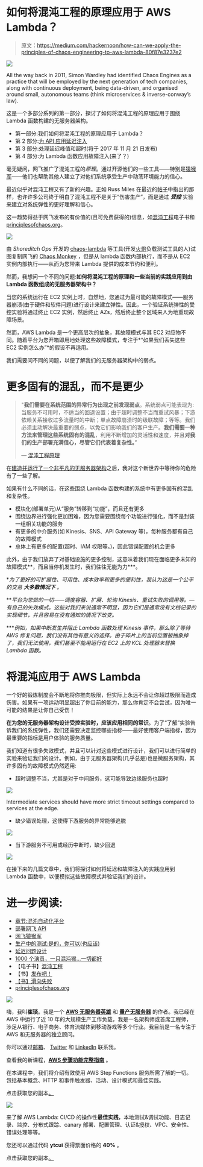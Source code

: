 # 如何将混沌工程的原理应用于 AWS Lambda？

> 原文：<https://medium.com/hackernoon/how-can-we-apply-the-principles-of-chaos-engineering-to-aws-lambda-80f87e3237e2>

![](img/668bce7f2163f589cdd06e417db5701a.png)

All the way back in 2011, Simon Wardley had identified Chaos Engines as a practice that will be employed by the next generation of tech companies, along with continuous deployment, being data-driven, and organised around small, autonomous teams (think microservices & inverse-conway’s law).

这是一个多部分系列的第一部分，探讨了如何将混沌工程的原理应用于围绕 Lambda 函数构建的无服务器架构。

*   第一部分:我们如何将混沌工程的原理应用于 Lambda？
*   第 2 部分:[为 API 应用延迟注入](https://hackernoon.com/chaos-engineering-and-aws-lambda-latency-injection-ddeb4ff8d983)
*   第 3 部分:处理延迟峰值和超时(将于 2017 年 11 月 21 日发布)
*   第 4 部分:为 Lambda 函数应用故障注入(来了？)

毫无疑问，网飞推广了混沌工程的*原理*。通过开源他们的一些工具——特别是[猿猴军](https://github.com/Netflix/SimianArmy)——他们也帮助其他人建立了对他们系统承受生产中动荡环境能力的信心。

最近似乎对混沌工程又有了新的兴趣。正如 Russ Miles 在最近的[帖子](/russmiles/chaos-engineering-why-the-label-matters-35ddbb974fa5)中指出的那样，也许许多公司终于明白了混沌工程不是关于“伤害生产”，而是通过 ***受控*** 实验来建立对系统弹性的更好理解和信心。

这一趋势得益于网飞发布的有价值的(且可免费获得的)信息，如[混沌工程](http://oreil.ly/2tZU1Sn)电子书和[principlesofchaos.org](http://principlesofchaos.org/)。

![](img/a14dd7f6bf2ecea64aecc5723698e11f.png)

由 *Shoreditch Ops* 开发的 [chaos-lambda](https://github.com/shoreditch-ops/chaos-lambda) 等工具(开发[火炮](https://artillery.io/)负载测试工具的人)试图复制网飞的 [Chaos Monkey](https://github.com/Netflix/SimianArmy/wiki/Chaos-Monkey) ，但是从 lambda 函数内部执行，而不是从 EC2 实例内部执行——从而为您带来 Lambda 提供的成本节约和便利。

然而，我想问一个不同的问题:**如何将混沌工程的原理和一些当前的实践应用到由 Lambda 函数组成的无服务器架构中？**

当您的系统运行在 EC2 实例上时，自然地，您通过为最可能的故障模式——服务器崩溃(由于硬件和软件问题)进行设计来建立弹性。因此，一个验证系统弹性的受控实验将通过终止 EC2 实例，然后终止 AZs，然后终止整个区域来人为地重现故障场景。

然而，AWS Lambda 是一个更高层次的抽象，其故障模式与其 EC2 对应物不同。随着平台为您开箱即用地处理这些故障模式，专注于*“如果我们丢失这些 EC2 实例怎么办”*的假设不再适用。

我们需要问不同的问题，以便了解我们的无服务器架构中的弱点。

# 更多固有的混乱，而不是更少

> "**我们需要在系统范围的异常行为出现之前发现弱点**。系统弱点可能表现为:当服务不可用时，不适当的回退设置；由于超时调整不当而重试风暴；下游依赖关系接收过多流量时的中断；单点故障崩溃时的级联故障；等等。我们必须主动解决最重要的弱点，以免它们影响我们的客户生产。**我们需要一种方法来管理这些系统固有的混乱**，利用不断增加的灵活性和速度，并且**对我们的生产部署充满信心，尽管它们代表着复杂性。**”
> 
> — [混沌工程原理](http://principlesofchaos.org/)

在[建造并运行了一个非平凡的无服务器架构](https://hackernoon.com/yubls-road-to-serverless-part-1-overview-ca348370acde)之后，我对这个新世界中等待你的危险有了一些了解。

如果有什么不同的话，在这些围绕 Lambda 函数构建的系统中有更多固有的混乱和复杂性。

*   模块化(部署单元)从“服务”转移到“功能”，而且还有更多
*   围绕边界进行强化更加困难，因为您需要围绕每个功能进行强化，而不是封装一组相关功能的服务
*   有更多的中介服务(如 Kinesis、SNS、API Gateway 等)，每种服务都有自己的故障模式
*   总体上有更多的配置(超时、IAM 权限等。)，因此错误配置的机会更多

此外，由于我们放弃了对基础设施的更多控制，这意味着我们现在面临更多未知的故障模式**，而且当停机发生时，我们往往无能为力***。

**为了更好的可扩展性、可用性、成本效率和更多的便利性，我认为这是一个公平的交易* ***大多数情况下*** *。*

***平台为您做的一切——调度容器、扩展、轮询 Kinesis、重试失败的调用等。—有自己的失效模式。这些对我们来说通常不明显，因为它们是通常没有文档记录的实现细节，并且容易在没有通知的情况下改变。*

****例如，如果中断发生并阻止 Lambda 函数处理 Kinesis 事件，那么除了等待 AWS 修复问题，我们没有其他有意义的选择。由于碎片上的当前位置被抽象掉了，我们无法使用，我们甚至不能用运行在 EC2 上的 KCL 处理器来替换 Lambda 函数。*

# 将混沌应用于 AWS Lambda

一个好的锻炼制度会不断地将你推向极限，但实际上永远不会让你超过极限而造成伤害。如果有一项运动明显超出了你目前的能力，那么你肯定不会尝试，因为唯一可能的结果是让你自己受伤！

**在为您的无服务器架构设计受控实验时，应该应用相同的常识**。为了“了解”实验告诉我们的系统弹性，我们还需要决定监控哪些指标——最好使用客户端指标，因为最重要的指标是用户体验的服务质量。

我们知道有很多失效模式，并且可以针对这些模式进行设计，我们可以进行简单的实验来验证我们的设计。例如，由于无服务器架构(几乎总是)也是微服务架构，其许多固有的故障模式仍然适用:

*   超时调整不当，尤其是对于中间服务，这可能导致边缘服务也超时

![](img/2b63318c97a17b5f56bbbd45b5e85cd8.png)

Intermediate services should have more strict timeout settings compared to services at the edge.

*   缺少错误处理，这使得下游服务的异常能够逃脱

![](img/2357c2bb9aa8efe91712c22bb55aac64.png)

*   当下游服务不可用或经历中断时，缺少回退

![](img/a415f5872ac36971163aecad28a434ab.png)

在接下来的几篇文章中，我们将探讨如何将延迟和故障注入的实践应用到 Lambda 函数中，以便模拟这些故障模式并验证我们的设计。

# 进一步阅读:

*   [章节:混沌自动化平台](/netflix-techblog/chap-chaos-automation-platform-53e6d528371f)
*   [部署网飞 API](/netflix-techblog/deploying-the-netflix-api-79b6176cc3f0)
*   [网飞猿猴军](/netflix-techblog/the-netflix-simian-army-16e57fbab116)
*   [生产中的测试:是的，你可以(也应该)](https://opensource.com/article/17/8/testing-production)
*   [延迟问题设计](http://theburningmonk.com/2015/04/design-for-latency-issues/)
*   [1000 个演员，一只混沌猴…一切都好](https://erlangcentral.org/blog/presentations/1000-actors-one-chaos-monkey-and-everything-ok/)
*   【电子书】[混沌工程](http://www.oreilly.com/webops-perf/free/chaos-engineering.csp)
*   【书】[发布吧！](http://amzn.to/1pedVvt)
*   [【书】滑向失败](http://amzn.to/1CB0I6D)
*   [principlesofchaos.org](http://principlesofchaos.org/)

![](img/8b4e4721bb1973db389b5b533d727ad1.png)

嗨，我叫**崔琰**。我是一个 [**AWS 无服务器英雄**](https://aws.amazon.com/developer/community/heroes/yan-cui/) 和 [**量产无服务器**](https://bit.ly/production-ready-serverless) 的作者。我已经在 AWS 中运行了近 10 年的大规模生产工作负载，我是一名架构师或首席工程师，涉足从银行、电子商务、体育流媒体到移动游戏等多个行业。我目前是一名专注于 AWS 和无服务器的独立顾问。

你可以通过[邮箱](mailto:theburningmonk.com)、 [Twitter](https://twitter.com/theburningmonk) 和 [LinkedIn](https://www.linkedin.com/in/theburningmonk/) 联系我。

查看我的新课程，[**AWS 步骤功能完整指南**](https://theburningmonk.thinkific.com/courses/complete-guide-to-aws-step-functions) 。

在本课程中，我们将介绍有效使用 AWS Step Functions 服务所需了解的一切。包括基本概念、HTTP 和事件触发器、活动、设计模式和最佳实践。

点击获取您的副本[。](https://theburningmonk.thinkific.com/courses/complete-guide-to-aws-step-functions)

![](img/2faf40b47320300fed81b3e09483ffb3.png)

来了解 AWS Lambda: CI/CD 的操作性**最佳实践**，本地测试&调试功能、日志记录、监控、分布式跟踪、canary 部署、配置管理、认证&授权、VPC、安全性、错误处理等等。

您还可以通过代码 **ytcui** 获得票面价格的 **40%** 。

点击获取您的副本[。](https://bit.ly/production-ready-serverless)